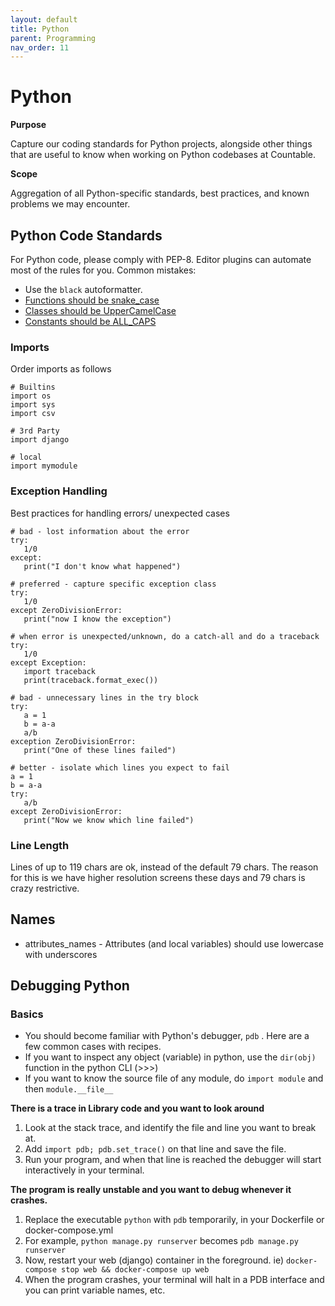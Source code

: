 ```yaml
---
layout: default
title: Python
parent: Programming
nav_order: 11
---
```


# Python

**Purpose**

Capture our coding standards for Python projects, alongside other things that are useful to know when working on Python codebases at Countable.

**Scope**

Aggregation of all Python-specific standards, best practices, and known problems we may encounter.

## Python Code Standards

For Python code, please comply with PEP-8. Editor plugins can automate most of the rules for you. Common mistakes:

  - Use the `black` autoformatter.
  - [Functions should be snake\_case](https://www.python.org/dev/peps/pep-0008/#function-names)
  - [Classes should be UpperCamelCase](https://www.python.org/dev/peps/pep-0008/#class-names)
  - [Constants should be ALL\_CAPS](https://www.python.org/dev/peps/pep-0008/#id48)

### Imports

Order imports as follows

    # Builtins
    import os
    import sys
    import csv
    
    # 3rd Party
    import django
    
    # local
    import mymodule

### Exception Handling

Best practices for handling errors/ unexpected cases

    # bad - lost information about the error
    try:
       1/0
    except:
       print("I don't know what happened")
    
    # preferred - capture specific exception class
    try:
       1/0
    except ZeroDivisionError:
       print("now I know the exception")
    
    # when error is unexpected/unknown, do a catch-all and do a traceback
    try:
       1/0
    except Exception:
       import traceback
       print(traceback.format_exec())
    
    # bad - unnecessary lines in the try block
    try:
       a = 1
       b = a-a
       a/b
    exception ZeroDivisionError:
       print("One of these lines failed")
    
    # better - isolate which lines you expect to fail 
    a = 1
    b = a-a
    try:
       a/b
    except ZeroDivisionError:
       print("Now we know which line failed")

### Line Length

Lines of up to 119 chars are ok, instead of the default 79 chars. The reason for this is we have higher resolution screens these days and 79 chars is crazy restrictive.

## Names

  - attributes\_names - Attributes (and local variables) should use lowercase with underscores

## Debugging Python

### Basics

  - You should become familiar with Python's debugger, `pdb` . Here are a few common cases with recipes.
  - If you want to inspect any object (variable) in python, use the `dir(obj)` function in the python CLI (\>\>\>)
  - If you want to know the source file of any module, do `import module` and then `module.__file__`

**There is a trace in Library code and you want to look around**

1.  Look at the stack trace, and identify the file and line you want to break at.
2.  Add `import pdb; pdb.set_trace()` on that line and save the file.
3.  Run your program, and when that line is reached the debugger will start interactively in your terminal.

**The program is really unstable and you want to debug whenever it crashes.**

1.  Replace the executable `python` with `pdb` temporarily, in your Dockerfile or docker-compose.yml
2.  For example, `python manage.py runserver` becomes `pdb manage.py runserver`
3.  Now, restart your web (django) container in the foreground. ie)
    `docker-compose stop web && docker-compose up web`
4.  When the program crashes, your terminal will halt in a PDB interface and you can print variable names, etc.
